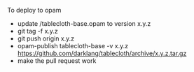 To deploy to opam

- update /tablecloth-base.opam to version x.y.z
- git tag -f x.y.z
- git push origin x.y.z
- opam-publish tablecloth-base -v x.y.z https://github.com/darklang/tablecloth/archive/x.y.z.tar.gz
- make the pull request work
